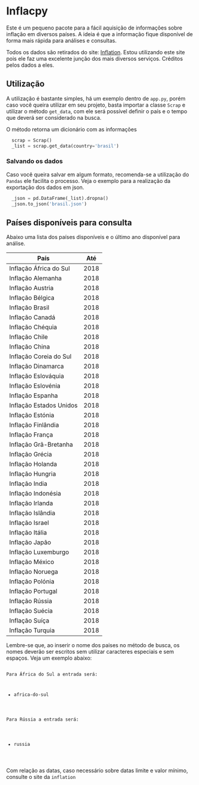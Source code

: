 # Inflacpy

Este é um pequeno pacote para a fácil aquisição de informações sobre inflação em diversos países. A ideia é que a informação fique disponível de forma mais rápida para análises e consultas.

Todos os dados são retirados do site: [Inflation](http://pt.inflation.eu/). Estou utilizando este site pois ele faz uma excelente junção dos mais diversos serviços. Créditos pelos dados a eles.

## Utilização

A utilização é bastante simples, há um exemplo dentro de <code>app.py</code>, porém caso você queira utilizar em seu projeto, basta importar a classe <code>Scrap</code> e utilizar o método <code>get_data</code>, com ele será possível definir o país e o tempo que deverá ser considerado na busca.

O método retorna um dicionário com as informações

```python
  scrap = Scrap()
  _list = scrap.get_data(country='brasil')
```

### Salvando os dados

Caso você queira salvar em algum formato, recomenda-se a utilização do <code>Pandas</code> ele facilita o processo. Veja o exemplo para a realização da exportação dos dados em json.

```python
  _json = pd.DataFrame(_list).dropna()
  _json.to_json('brasil.json')
```

## Países disponíveis para consulta

Abaixo uma lista dos países disponíveis e o último ano disponível para análise.

|         País             | Até  |
|--------------------------|------|
| Inflação África do Sul   | 2018 |
| Inflação Alemanha        | 2018 |
| Inflação Austria         | 2018 |
| Inflação Bélgica         | 2018 |
| Inflação Brasil          | 2018 |
| Inflação Canadá          | 2018 |
| Inflação Chéquia         | 2018 |
| Inflação Chile           | 2018 |
| Inflação China           | 2018 |
| Inflação Coreia do Sul   | 2018 |
| Inflação Dinamarca       | 2018 |
| Inflação Eslováquia      | 2018 |
| Inflação Eslovénia       | 2018 |
| Inflação Espanha         | 2018 |
| Inflação Estados Unidos  | 2018 |
| Inflação Estónia         | 2018 |
| Inflação Finlândia       | 2018 |
| Inflação França          | 2018 |
| Inflação Grã-Bretanha    | 2018 |
| Inflação Grécia          | 2018 |
| Inflação Holanda         | 2018 |
| Inflação Hungria         | 2018 |
| Inflação India           | 2018 |
| Inflação Indonésia       | 2018 |
| Inflação Irlanda         | 2018 |
| Inflação Islândia        | 2018 |
| Inflação Israel          | 2018 |
| Inflação Itália          | 2018 |
| Inflação Japão           | 2018 |
| Inflação Luxemburgo      | 2018 |
| Inflação México          | 2018 |
| Inflação Noruega         | 2018 |
| Inflação Polónia         | 2018 |
| Inflação Portugal        | 2018 |
| Inflação Rússia          | 2018 |
| Inflação Suécia          | 2018 |
| Inflação Suíça           | 2018 |
| Inflação Turquia         | 2018 |

Lembre-se que, ao inserir o nome dos paises no método de busca, os nomes deverão ser escritos sem utilizar caracteres especiais e sem espaços. Veja um exemplo abaixo:

<code>
Para África do Sul a entrada será:

- africa-do-sul

Para Rússia a entrada será:

- russia

</code>

Com relação as datas, caso necessário sobre datas limite e valor mínimo, consulte o site da <code>inflation</code>
